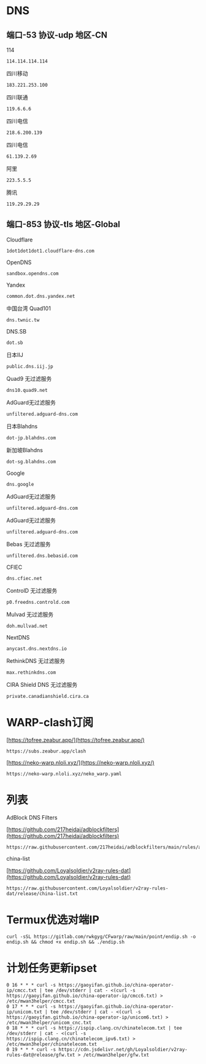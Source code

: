 # DNS

## 端口-53 协议-udp 地区-CN

114
```
114.114.114.114
```

四川移动
```
183.221.253.100
```

四川联通
```
119.6.6.6
```

四川电信
```
218.6.200.139
```

四川电信
```
61.139.2.69
```

阿里
```
223.5.5.5
```

腾讯
```
119.29.29.29
```

## 端口-853 协议-tls 地区-Global

Cloudflare
```
1dot1dot1dot1.cloudflare-dns.com
```

OpenDNS
```
sandbox.opendns.com
```

Yandex
```
common.dot.dns.yandex.net
```

中国台湾 Quad101
```
dns.twnic.tw
```

DNS.SB
```
dot.sb
```

日本IIJ
```
public.dns.iij.jp
```

Quad9 无过滤服务
```
dns10.quad9.net
```

AdGuard无过滤服务
```
unfiltered.adguard-dns.com
```

日本Blahdns
```
dot-jp.blahdns.com
```

新加坡Blahdns
```
dot-sg.blahdns.com
```

Google
```
dns.google
```

AdGuard无过滤服务
```
unfiltered.adguard-dns.com
```

AdGuard无过滤服务
```
unfiltered.adguard-dns.com
```

Bebas 无过滤服务
```
unfiltered.dns.bebasid.com
```

CFIEC
```
dns.cfiec.net
```

ControlD 无过滤服务
```
p0.freedns.controld.com
```

Mulvad 无过滤服务
```
doh.mullvad.net
```

NextDNS
```
anycast.dns.nextdns.io
```

RethinkDNS 无过滤服务
```
max.rethinkdns.com
```

CIRA Shield DNS 无过滤服务
```
private.canadianshield.cira.ca
```

# WARP-clash订阅

[https://tofree.zeabur.app/](https://tofree.zeabur.app/)
```
https://subs.zeabur.app/clash
```

[https://neko-warp.nloli.xyz/](https://neko-warp.nloli.xyz/)
```
https://neko-warp.nloli.xyz/neko_warp.yaml
```

# 列表

AdBlock DNS Filters

[https://github.com/217heidai/adblockfilters](https://github.com/217heidai/adblockfilters)

```
https://raw.githubusercontent.com/217heidai/adblockfilters/main/rules/adblockdns.txt
```
china-list

[https://github.com/Loyalsoldier/v2ray-rules-dat](https://github.com/Loyalsoldier/v2ray-rules-dat)

```
https://raw.githubusercontent.com/Loyalsoldier/v2ray-rules-dat/release/china-list.txt
```

# Termux优选对端IP

```
curl -sSL https://gitlab.com/rwkgyg/CFwarp/raw/main/point/endip.sh -o endip.sh && chmod +x endip.sh && ./endip.sh
```

# 计划任务更新ipset

```
0 16 * * * curl -s https://gaoyifan.github.io/china-operator-ip/cmcc.txt | tee /dev/stderr | cat - <(curl -s https://gaoyifan.github.io/china-operator-ip/cmcc6.txt) > /etc/mwan3helper/cmcc.txt
0 17 * * * curl -s https://gaoyifan.github.io/china-operator-ip/unicom.txt | tee /dev/stderr | cat - <(curl -s https://gaoyifan.github.io/china-operator-ip/unicom6.txt) > /etc/mwan3helper/unicom_cnc.txt
0 18 * * * curl -s https://ispip.clang.cn/chinatelecom.txt | tee /dev/stderr | cat - <(curl -s https://ispip.clang.cn/chinatelecom_ipv6.txt) > /etc/mwan3helper/chinatelecom.txt
0 19 * * * curl -s https://cdn.jsdelivr.net/gh/Loyalsoldier/v2ray-rules-dat@release/gfw.txt > /etc/mwan3helper/gfw.txt
```
